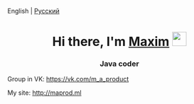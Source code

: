 English | [Русский](README_RU.md)

<div align="center">
    <h1>
        Hi there, I'm <a href="http://maprod.ml/">Maxim</a>
        <img src="https://github.com/blackcater/blackcater/raw/main/images/Hi.gif" height="32">
    </h1>
    <h3>
        Java coder
    </h3>
</div>

Group in VK: <https://vk.com/m_a_product>

My site: <http://maprod.ml>
